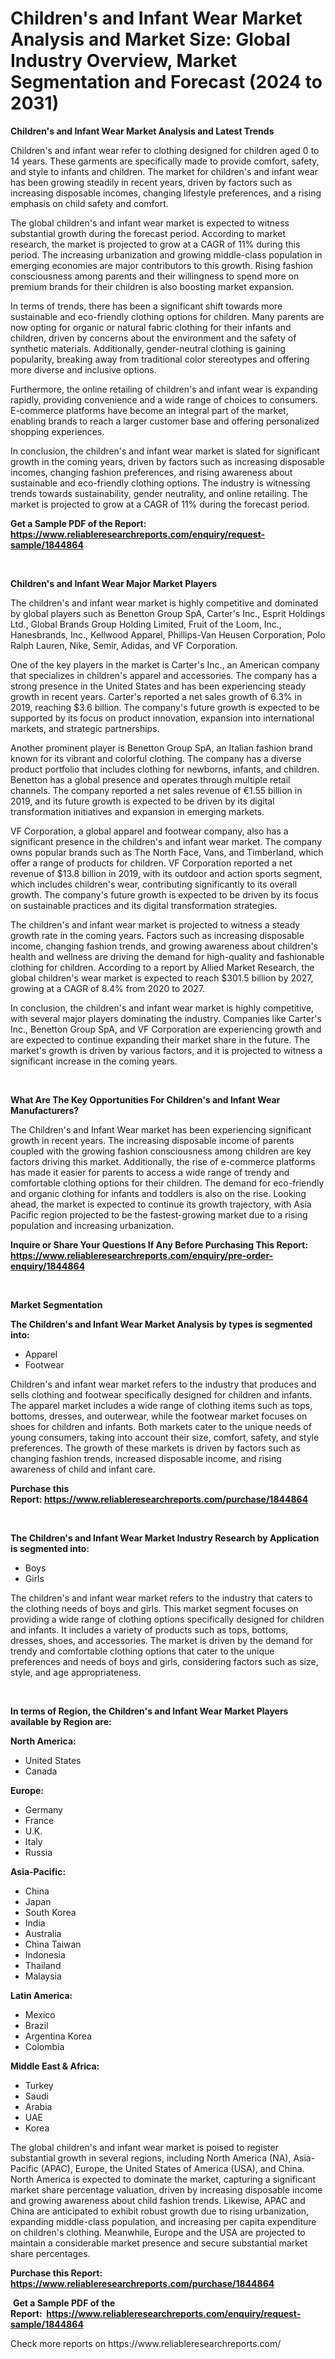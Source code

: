 <p><h1>Children's and Infant Wear Market Analysis and Market Size: Global Industry Overview, Market Segmentation and Forecast (2024 to 2031)</h1></p><p><strong>Children's and Infant Wear Market Analysis and Latest Trends</strong></p>
<p><p>Children's and infant wear refer to clothing designed for children aged 0 to 14 years. These garments are specifically made to provide comfort, safety, and style to infants and children. The market for children's and infant wear has been growing steadily in recent years, driven by factors such as increasing disposable incomes, changing lifestyle preferences, and a rising emphasis on child safety and comfort.</p><p>The global children's and infant wear market is expected to witness substantial growth during the forecast period. According to market research, the market is projected to grow at a CAGR of 11% during this period. The increasing urbanization and growing middle-class population in emerging economies are major contributors to this growth. Rising fashion consciousness among parents and their willingness to spend more on premium brands for their children is also boosting market expansion.</p><p>In terms of trends, there has been a significant shift towards more sustainable and eco-friendly clothing options for children. Many parents are now opting for organic or natural fabric clothing for their infants and children, driven by concerns about the environment and the safety of synthetic materials. Additionally, gender-neutral clothing is gaining popularity, breaking away from traditional color stereotypes and offering more diverse and inclusive options.</p><p>Furthermore, the online retailing of children's and infant wear is expanding rapidly, providing convenience and a wide range of choices to consumers. E-commerce platforms have become an integral part of the market, enabling brands to reach a larger customer base and offering personalized shopping experiences.</p><p>In conclusion, the children's and infant wear market is slated for significant growth in the coming years, driven by factors such as increasing disposable incomes, changing fashion preferences, and rising awareness about sustainable and eco-friendly clothing options. The industry is witnessing trends towards sustainability, gender neutrality, and online retailing. The market is projected to grow at a CAGR of 11% during the forecast period.</p></p>
<p><strong>Get a Sample PDF of the Report:&nbsp; <a href="https://www.reliableresearchreports.com/enquiry/request-sample/1844864">https://www.reliableresearchreports.com/enquiry/request-sample/1844864</a></strong></p>
<p>&nbsp;</p>
<p><strong>Children's and Infant Wear Major Market Players</strong></p>
<p><p>The children's and infant wear market is highly competitive and dominated by global players such as Benetton Group SpA, Carter's Inc., Esprit Holdings Ltd., Global Brands Group Holding Limited, Fruit of the Loom, Inc., Hanesbrands, Inc., Kellwood Apparel, Phillips-Van Heusen Corporation, Polo Ralph Lauren, Nike, Semir, Adidas, and VF Corporation.</p><p>One of the key players in the market is Carter's Inc., an American company that specializes in children's apparel and accessories. The company has a strong presence in the United States and has been experiencing steady growth in recent years. Carter's reported a net sales growth of 6.3% in 2019, reaching $3.6 billion. The company's future growth is expected to be supported by its focus on product innovation, expansion into international markets, and strategic partnerships.</p><p>Another prominent player is Benetton Group SpA, an Italian fashion brand known for its vibrant and colorful clothing. The company has a diverse product portfolio that includes clothing for newborns, infants, and children. Benetton has a global presence and operates through multiple retail channels. The company reported a net sales revenue of €1.55 billion in 2019, and its future growth is expected to be driven by its digital transformation initiatives and expansion in emerging markets.</p><p>VF Corporation, a global apparel and footwear company, also has a significant presence in the children's and infant wear market. The company owns popular brands such as The North Face, Vans, and Timberland, which offer a range of products for children. VF Corporation reported a net revenue of $13.8 billion in 2019, with its outdoor and action sports segment, which includes children's wear, contributing significantly to its overall growth. The company's future growth is expected to be driven by its focus on sustainable practices and its digital transformation strategies.</p><p>The children's and infant wear market is projected to witness a steady growth rate in the coming years. Factors such as increasing disposable income, changing fashion trends, and growing awareness about children's health and wellness are driving the demand for high-quality and fashionable clothing for children. According to a report by Allied Market Research, the global children's wear market is expected to reach $301.5 billion by 2027, growing at a CAGR of 8.4% from 2020 to 2027.</p><p>In conclusion, the children's and infant wear market is highly competitive, with several major players dominating the industry. Companies like Carter's Inc., Benetton Group SpA, and VF Corporation are experiencing growth and are expected to continue expanding their market share in the future. The market's growth is driven by various factors, and it is projected to witness a significant increase in the coming years.</p></p>
<p>&nbsp;</p>
<p><strong>What Are The Key Opportunities For Children's and Infant Wear Manufacturers?</strong></p>
<p><p>The Children's and Infant Wear market has been experiencing significant growth in recent years. The increasing disposable income of parents coupled with the growing fashion consciousness among children are key factors driving this market. Additionally, the rise of e-commerce platforms has made it easier for parents to access a wide range of trendy and comfortable clothing options for their children. The demand for eco-friendly and organic clothing for infants and toddlers is also on the rise. Looking ahead, the market is expected to continue its growth trajectory, with Asia Pacific region projected to be the fastest-growing market due to a rising population and increasing urbanization.</p></p>
<p><strong>Inquire or Share Your Questions If Any Before Purchasing This Report: <a href="https://www.reliableresearchreports.com/enquiry/pre-order-enquiry/1844864">https://www.reliableresearchreports.com/enquiry/pre-order-enquiry/1844864</a></strong></p>
<p>&nbsp;</p>
<p><strong>Market Segmentation</strong></p>
<p><strong>The Children's and Infant Wear Market Analysis by types is segmented into:</strong></p>
<p><ul><li>Apparel</li><li>Footwear</li></ul></p>
<p><p>Children's and infant wear market refers to the industry that produces and sells clothing and footwear specifically designed for children and infants. The apparel market includes a wide range of clothing items such as tops, bottoms, dresses, and outerwear, while the footwear market focuses on shoes for children and infants. Both markets cater to the unique needs of young consumers, taking into account their size, comfort, safety, and style preferences. The growth of these markets is driven by factors such as changing fashion trends, increased disposable income, and rising awareness of child and infant care.</p></p>
<p><strong>Purchase this Report:&nbsp;<a href="https://www.reliableresearchreports.com/purchase/1844864">https://www.reliableresearchreports.com/purchase/1844864</a></strong></p>
<p>&nbsp;</p>
<p><strong>The Children's and Infant Wear Market Industry Research by Application is segmented into:</strong></p>
<p><ul><li>Boys</li><li>Girls</li></ul></p>
<p><p>The children's and infant wear market refers to the industry that caters to the clothing needs of boys and girls. This market segment focuses on providing a wide range of clothing options specifically designed for children and infants. It includes a variety of products such as tops, bottoms, dresses, shoes, and accessories. The market is driven by the demand for trendy and comfortable clothing options that cater to the unique preferences and needs of boys and girls, considering factors such as size, style, and age appropriateness.</p></p>
<p>&nbsp;</p>
<p><strong>In terms of Region, the Children's and Infant Wear Market Players available by Region are:</strong></p>
<p>
    <p> <strong> North America: </strong>
        <ul>
            <li>United States</li>
            <li>Canada</li>
        </ul>
        </p> 
    <p> <strong> Europe: </strong>
        <ul>
            <li>Germany</li>
            <li>France</li>
            <li>U.K.</li>
            <li>Italy</li>
            <li>Russia</li>
        </ul>
        </p> 
    <p> <strong> Asia-Pacific: </strong>
        <ul>
            <li>China</li>
            <li>Japan</li>
            <li>South Korea</li>
            <li>India</li>
            <li>Australia</li>
            <li>China Taiwan</li>
            <li>Indonesia</li>
            <li>Thailand</li>
            <li>Malaysia</li>
        </ul>
        </p> 
    <p> <strong> Latin America: </strong>
        <ul>
            <li>Mexico</li>
            <li>Brazil</li>
            <li>Argentina Korea</li>
            <li>Colombia</li>
        </ul>
        </p> 
    <p> <strong> Middle East & Africa: </strong>
        <ul>
            <li>Turkey</li>
            <li>Saudi</li>
            <li>Arabia</li>
            <li>UAE</li>
            <li>Korea</li>
        </ul>
    </p>
    </p>
<p><p>The global children's and infant wear market is poised to register substantial growth in several regions, including North America (NA), Asia-Pacific (APAC), Europe, the United States of America (USA), and China. North America is expected to dominate the market, capturing a significant market share percentage valuation, driven by increasing disposable income and growing awareness about child fashion trends. Likewise, APAC and China are anticipated to exhibit robust growth due to rising urbanization, expanding middle-class population, and increasing per capita expenditure on children's clothing. Meanwhile, Europe and the USA are projected to maintain a considerable market presence and secure substantial market share percentages.</p></p>
<p><strong>Purchase this Report: <a href="https://www.reliableresearchreports.com/purchase/1844864">https://www.reliableresearchreports.com/purchase/1844864</a></strong></p>
<p>&nbsp;<strong>Get a Sample PDF of the Report:&nbsp;&nbsp;<a href="https://www.reliableresearchreports.com/enquiry/request-sample/1844864">https://www.reliableresearchreports.com/enquiry/request-sample/1844864</a></strong></p>
<p><strong></strong></p>
<p>Check more reports on https://www.reliableresearchreports.com/</p>